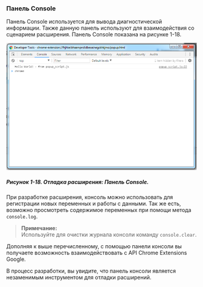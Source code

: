 ### Панель Console

Панель Console используется для вывода диагностической информации. Также данную панель используют для взаимодействия со сценарием расширения. Панель Console показана на рисунке 1-18.

![Рисунок 1-18. Отладка расширения: Панель Console](/assets/figure-1-18.png)

##### Рисунок 1-18. _Отладка расширения: Панель Console._

При разработке расширения, консоль можно использовать для регистрации новых переменных и работы с данными. Так же есть, возможно просмотреть содержимое переменных при помощи метода `console.log`.

> **Примечание:**  
> Используйте для очистки журнала консоли команду `console.clear`.

Дополняя к выше перечисленному, с помощью панели консоли вы получаете возможность взаимодействовать с API Chrome Extensions Google.

В процесс разработки, вы увидите, что панель консоли является незаменимым инструментом для отладки расширений.

